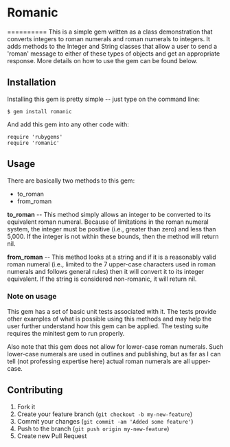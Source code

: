# Romanic
==========
This is a simple gem written as a class demonstration that converts integers to roman numerals and roman numerals to integers.  It adds methods to the Integer and String classes that allow a user to send a 'roman' message to either of these types of objects and get an appropriate response. More details on how to use the gem can be found below.


Installation
------------
Installing this gem is pretty simple -- just type on the command line:

```  
$ gem install romanic 
```

And add this gem into any other code with:

```  
require 'rubygems'
require 'romanic' 
```


Usage
------------
There are basically two methods to this gem:

* to_roman
* from_roman

**to_roman** -- This method simply allows an integer to be converted to its equivalent roman numeral.  Because of limitations in the roman numeral system, the integer must be positive (i.e., greater than zero) and less than 5,000. If the integer is not within these bounds, then the method will return nil.

**from_roman** -- This method looks at a string and if it is a reasonably valid roman numeral (i.e., limited to the 7 upper-case characters used in roman numerals and follows general rules) then it will convert it to its integer equivalent.  If the string is considered non-romanic, it will return nil.


### Note on usage ###

This gem has a set of basic unit tests associated with it.  The tests provide other examples of what is possible using this methods and may help the user further understand how this gem can be applied.  The testing suite requires the minitest gem to run properly.

Also note that this gem does not allow for lower-case roman numerals. Such lower-case numerals are used in outlines and publishing, but as far as I can tell (not professing expertise here) actual roman numerals are all upper-case.


Contributing
------------
1. Fork it
2. Create your feature branch (`git checkout -b my-new-feature`)
3. Commit your changes (`git commit -am 'Added some feature'`)
4. Push to the branch (`git push origin my-new-feature`)
5. Create new Pull Request
